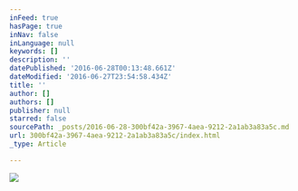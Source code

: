 ```yaml
---
inFeed: true
hasPage: true
inNav: false
inLanguage: null
keywords: []
description: ''
datePublished: '2016-06-28T00:13:48.661Z'
dateModified: '2016-06-27T23:54:58.434Z'
title: ''
author: []
authors: []
publisher: null
starred: false
sourcePath: _posts/2016-06-28-300bf42a-3967-4aea-9212-2a1ab3a83a5c.md
url: 300bf42a-3967-4aea-9212-2a1ab3a83a5c/index.html
_type: Article

---
```

![](https://the-grid-user-content.s3-us-west-2.amazonaws.com/fdd802f9-06f0-489b-b11f-9b1996d473f8.jpg)